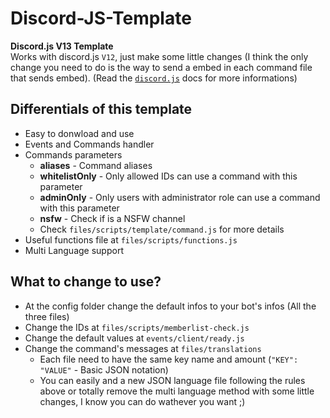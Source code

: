 # Discord-JS-Template

**Discord.js V13 Template**<br>
Works with discord.js `V12`, just make some little changes (I think the only change you need to do is the way to send a embed in each command file that sends embed). (Read the [`discord.js`](https://discord.js.org/#/docs/discord.js/main/general/welcome) docs for more informations)<br>

## Differentials of this template
- Easy to donwload and use
- Events and Commands handler
- Commands parameters
	- **aliases** - Command aliases
	- **whitelistOnly** - Only allowed IDs can use a command with this parameter
	- **adminOnly** - Only users with administrator role can use a command with this parameter
	- **nsfw** - Check if is a NSFW channel
	- Check `files/scripts/template/command.js` for more details
- Useful functions file at `files/scripts/functions.js`
- Multi Language support

## What to change to use?
- At the config folder change the default infos to your bot's infos (All the three files)
- Change the IDs at `files/scripts/memberlist-check.js`
- Change the default values at `events/client/ready.js`
- Change the command's messages at `files/translations`
	- Each file need to have the same key name and amount (`"KEY": "VALUE"` - Basic JSON notation)
	- You can easily and a new JSON language file following the rules above or totally remove the multi language method with some little changes, I know you can do wathever you want ;)
